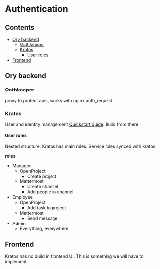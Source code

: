 # Authentication <!-- omit in toc -->

## Contents <!-- omit in toc -->
- [Ory backend](#ory-backend)
  - [Oathkeeper](#oathkeeper)
  - [Kratos](#kratos)
    - [User roles](#user-roles)
- [Frontend](#frontend)


## Ory backend

### Oathkeeper
proxy to protect apis, works with nginx auth_request

### Kratos
User and identity management
[Quickstart guide](https://www.ory.sh/docs/kratos/quickstart). Build from there

#### User roles
Nested structure. Kratos has main roles. Service roles synced with kratos

**roles**
- Manager
  - OpenProject
    - Create project
  - Mattermost
    - Create channel
    - Add people to channel
- Employee
  - OpenProject
    - Add task to project
  - Mattermost
    - Send message
- Admin
  - Everything, everywhere

## Frontend
Kratos has no build in frontend UI. This is something we will have to implement.